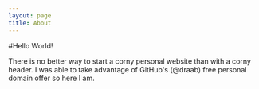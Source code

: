 ```yaml
---
layout: page
title: About
---
```


#Hello World!

There is no better way to start a corny personal website than with a corny header. I was able to take advantage of GitHub's (@draab) free personal domain offer so here I am.  